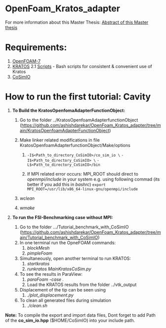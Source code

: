 # OpenFoam_Kratos_adapter
For more information about this Master Thesis: [Abstract of this Master thesis](https://github.com/ashishdarekar/OpenFoam_Kratos_adapter/blob/main/Abstract_of_Master_Thesis_ashish_darekar.pdf)

# Requirements:
1. [OpenFOAM-7](https://openfoam.org/download/7-ubuntu/)
2. [KRATOS](https://github.com/KratosMultiphysics/Kratos)
    2.1 [Scripts](https://github.com/philbucher/bash_scripts) - Bash scripts for consistent & convenient use of Kratos
2. [CoSimIO](https://github.com/KratosMultiphysics/CoSimIO)

# How to run the first tutorial: Cavity
1. **To Build the KratosOpenfomaAdapterFunctionObject:**
    1. Go to the folder ../KratosOpenfoamAdapterfunctionObject (https://github.com/ashishdarekar/OpenFoam_Kratos_adapter/tree/main/KratosOpenfoamAdapterFunctionObject)
    2. Make linker related modifications in file KratosOpenfoamAdapterfunctionObject/Make/options
        1.  ```-I$<Path_to_directory_CoSimIO>/co_sim_io \```
            ```-I$<Path_to_directory_CoSimIO> \```
            ```-L$<Path_to_directory_CoSimIO>/bin```

        2. If MPI related error occurs: MPI_ROOT should direct to *openmpi/include* in your system
           e.g. using following commad (its better if you add this in *bashrc*)
        ``` export MPI_ROOT=/usr/lib/x86_64-linux-gnu/openmpi/include ```

    3. *wclean*
    4. *wmake*

2. **To run the FSI-Benchmarking case without MPI:**
    1. Go to the folder .../Tutorial_benchmark_with_CoSimIO (https://github.com/ashishdarekar/OpenFoam_Kratos_adapter/tree/main/Tutorial_benchmark_with_CoSimIO)
    2. In one terminal run the OpneFOAM commands:
        1. *blockMesh*
        2. *pimpleFoam*
    3. Simultaneously, open another terminal to run KRATOS:
        1. *startkratos*
        2. *runkratos MainKratosCoSim.py*
    4. To see the results in ParaView:
        1. *paraFoam -case .*
        2. Load the KRATOS results from the folder ../vtk_output
    5. Displacement of the tip can be seen using
        1. *./plot_displacement.py*
    6. To clean all generated files during simulation
        1. *./clean.sh*

**Note:** To compile the export and import data files, Dont forget to add Path of the **co_sim_io.hpp** ($HOME/CoSimIO) into your include path.
